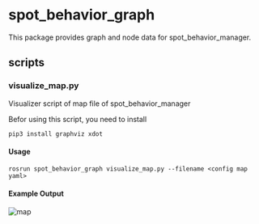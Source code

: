 # spot_behavior_graph

This package provides graph and node data for spot_behavior_manager.

## scripts

### visualize_map.py

Visualizer script of map file of spot_behavior_manager

Befor using this script, you need to install

```
pip3 install graphviz xdot
```

#### Usage

```
rosrun spot_behavior_graph visualize_map.py --filename <config map yaml>
```

#### Example Output

![map](https://user-images.githubusercontent.com/9410362/132942120-4a4e652b-3d25-43df-a678-fd3c09782284.png)

